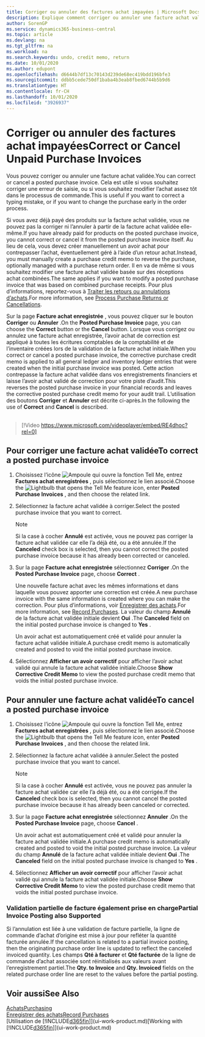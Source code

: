 ```yaml
---
title: Corriger ou annuler des factures achat impayées | Microsoft Docs
description: Explique comment corriger ou annuler une facture achat validée et créer automatiquement un avoir achat.
author: SorenGP
ms.service: dynamics365-business-central
ms.topic: article
ms.devlang: na
ms.tgt_pltfrm: na
ms.workload: na
ms.search.keywords: undo, credit memo, return
ms.date: 10/01/2020
ms.author: edupont
ms.openlocfilehash: d6644b7df13c70143d239de68ec419bdd196bfe3
ms.sourcegitcommit: ddbb5cede750df1baba4b3eab8fbed6744b5b9d6
ms.translationtype: HT
ms.contentlocale: fr-CH
ms.lasthandoff: 10/01/2020
ms.locfileid: "3926937"
---
```

# <a name="correct-or-cancel-unpaid-purchase-invoices"></a><span data-ttu-id="e829e-103">Corriger ou annuler des factures achat impayées</span><span class="sxs-lookup"><span data-stu-id="e829e-103">Correct or Cancel Unpaid Purchase Invoices</span></span>

<span data-ttu-id="e829e-104">Vous pouvez corriger ou annuler une facture achat validée.</span><span class="sxs-lookup"><span data-stu-id="e829e-104">You can correct or cancel a posted purchase invoice.</span></span> <span data-ttu-id="e829e-105">Cela est utile si vous souhaitez corriger une erreur de saisie, ou si vous souhaitez modifier l’achat assez tôt dans le processus de commande.</span><span class="sxs-lookup"><span data-stu-id="e829e-105">This is useful if you want to correct a typing mistake, or if you want to change the purchase early in the order process.</span></span>

<span data-ttu-id="e829e-106">Si vous avez déjà payé des produits sur la facture achat validée, vous ne pouvez pas la corriger ni l’annuler à partir de la facture achat validée elle-même.</span><span class="sxs-lookup"><span data-stu-id="e829e-106">If you have already paid for products on the posted purchase invoice, you cannot correct or cancel it from the posted purchase invoice itself.</span></span> <span data-ttu-id="e829e-107">Au lieu de cela, vous devez créer manuellement un avoir achat pour contrepasser l’achat, éventuellement géré à l’aide d’un retour achat.</span><span class="sxs-lookup"><span data-stu-id="e829e-107">Instead, you must manually create a purchase credit memo to reverse the purchase, optionally managed with a purchase return order.</span></span> <span data-ttu-id="e829e-108">Il en va de même si vous souhaitez modifier une facture achat validée basée sur des réceptions achat combinées.</span><span class="sxs-lookup"><span data-stu-id="e829e-108">The same applies if you want to modify a posted purchase invoice that was based on combined purchase receipts.</span></span> <span data-ttu-id="e829e-109">Pour plus d’informations, reportez-vous à [Traiter les retours ou annulations d’achats](purchasing-how-process-purchase-returns-cancellations.md).</span><span class="sxs-lookup"><span data-stu-id="e829e-109">For more information, see [Process Purchase Returns or Cancellations](purchasing-how-process-purchase-returns-cancellations.md).</span></span>

<span data-ttu-id="e829e-110">Sur la page **Facture achat enregistrée** , vous pouvez cliquer sur le bouton **Corriger** ou **Annuler** .</span><span class="sxs-lookup"><span data-stu-id="e829e-110">On the **Posted Purchase Invoice** page, you can choose the **Correct** button or the **Cancel** button.</span></span> <span data-ttu-id="e829e-111">Lorsque vous corrigez ou annulez une facture achat enregistrée, l’avoir achat de correction est appliqué à toutes les écritures comptables de la comptabilité et de l’inventaire créées lors de la validation de la facture achat initiale.</span><span class="sxs-lookup"><span data-stu-id="e829e-111">When you correct or cancel a posted purchase invoice, the corrective purchase credit memo is applied to all general ledger and inventory ledger entries that were created when the initial purchase invoice was posted.</span></span> <span data-ttu-id="e829e-112">Cette action contrepasse la facture achat validée dans vos enregistrements financiers et laisse l’avoir achat validé de correction pour votre piste d’audit.</span><span class="sxs-lookup"><span data-stu-id="e829e-112">This reverses the posted purchase invoice in your financial records and leaves the corrective posted purchase credit memo for your audit trail.</span></span> <span data-ttu-id="e829e-113">L’utilisation des boutons **Corriger** et **Annuler** est décrite ci-après.</span><span class="sxs-lookup"><span data-stu-id="e829e-113">In the following the use of **Correct** and **Cancel** is described.</span></span>
<br><br>
> [!Video https://www.microsoft.com/videoplayer/embed/RE4dhoc?rel=0]

## <a name="to-correct-a-posted-purchase-invoice"></a><span data-ttu-id="e829e-114">Pour corriger une facture achat validée</span><span class="sxs-lookup"><span data-stu-id="e829e-114">To correct a posted purchase invoice</span></span>
1. <span data-ttu-id="e829e-115">Choisissez l’icône ![Ampoule qui ouvre la fonction Tell Me](media/ui-search/search_small.png "Dites-moi ce que vous voulez faire"), entrez **Factures achat enregistrées** , puis sélectionnez le lien associé.</span><span class="sxs-lookup"><span data-stu-id="e829e-115">Choose the ![Lightbulb that opens the Tell Me feature](media/ui-search/search_small.png "Tell me what you want to do") icon, enter **Posted Purchase Invoices** , and then choose the related link.</span></span>  
2. <span data-ttu-id="e829e-116">Sélectionnez la facture achat validée à corriger.</span><span class="sxs-lookup"><span data-stu-id="e829e-116">Select the posted purchase invoice that you want to correct.</span></span>  

    > [!NOTE]  
    >   <span data-ttu-id="e829e-117">Si la case à cocher **Annulé** est activée, vous ne pouvez pas corriger la facture achat validée car elle l’a déjà été, ou a été annulée.</span><span class="sxs-lookup"><span data-stu-id="e829e-117">If the **Canceled** check box is selected, then you cannot correct the posted purchase invoice because it has already been corrected or canceled.</span></span>
3. <span data-ttu-id="e829e-118">Sur la page **Facture achat enregistrée** sélectionnez **Corriger** .</span><span class="sxs-lookup"><span data-stu-id="e829e-118">On the **Posted Purchase Invoice** page, choose **Correct** .</span></span>

    <span data-ttu-id="e829e-119">Une nouvelle facture achat avec les mêmes informations et dans laquelle vous pouvez apporter une correction est créée.</span><span class="sxs-lookup"><span data-stu-id="e829e-119">A new purchase invoice with the same information is created where you can make the correction.</span></span> <span data-ttu-id="e829e-120">Pour plus d’informations, voir [Enregistrer des achats](purchasing-how-record-purchases.md).</span><span class="sxs-lookup"><span data-stu-id="e829e-120">For more information, see [Record Purchases](purchasing-how-record-purchases.md).</span></span> <span data-ttu-id="e829e-121">La valeur du champ **Annulé** de la facture achat validée initiale devient **Oui** .</span><span class="sxs-lookup"><span data-stu-id="e829e-121">The **Canceled** field on the initial posted purchase invoice is changed to **Yes** .</span></span>

    <span data-ttu-id="e829e-122">Un avoir achat est automatiquement créé et validé pour annuler la facture achat validée initiale.</span><span class="sxs-lookup"><span data-stu-id="e829e-122">A purchase credit memo is automatically created and posted to void the initial posted purchase invoice.</span></span>
4. <span data-ttu-id="e829e-123">Sélectionnez **Afficher un avoir correctif** pour afficher l’avoir achat validé qui annule la facture achat validée initiale.</span><span class="sxs-lookup"><span data-stu-id="e829e-123">Choose **Show Corrective Credit Memo** to view the posted purchase credit memo that voids the initial posted purchase invoice.</span></span>

## <a name="to-cancel-a-posted-purchase-invoice"></a><span data-ttu-id="e829e-124">Pour annuler une facture achat validée</span><span class="sxs-lookup"><span data-stu-id="e829e-124">To cancel a posted purchase invoice</span></span>
1. <span data-ttu-id="e829e-125">Choisissez l’icône ![Ampoule qui ouvre la fonction Tell Me](media/ui-search/search_small.png "Dites-moi ce que vous voulez faire"), entrez **Factures achat enregistrées** , puis sélectionnez le lien associé.</span><span class="sxs-lookup"><span data-stu-id="e829e-125">Choose the ![Lightbulb that opens the Tell Me feature](media/ui-search/search_small.png "Tell me what you want to do") icon, enter **Posted Purchase Invoices** , and then choose the related link.</span></span>  
2. <span data-ttu-id="e829e-126">Sélectionnez la facture achat validée à annuler.</span><span class="sxs-lookup"><span data-stu-id="e829e-126">Select the posted purchase invoice that you want to cancel.</span></span>

    > [!NOTE]  
    >   <span data-ttu-id="e829e-127">Si la case à cocher **Annulé** est activée, vous ne pouvez pas annuler la facture achat validée car elle l’a déjà été, ou a été corrigée.</span><span class="sxs-lookup"><span data-stu-id="e829e-127">If the **Canceled** check box is selected, then you cannot cancel the posted purchase invoice because it has already been canceled or corrected.</span></span>
3. <span data-ttu-id="e829e-128">Sur la page **Facture achat enregistrée** sélectionnez **Annuler** .</span><span class="sxs-lookup"><span data-stu-id="e829e-128">On the **Posted Purchase Invoice** page, choose **Cancel** .</span></span>

    <span data-ttu-id="e829e-129">Un avoir achat est automatiquement créé et validé pour annuler la facture achat validée initiale.</span><span class="sxs-lookup"><span data-stu-id="e829e-129">A purchase credit memo is automatically created and posted to void the initial posted purchase invoice.</span></span> <span data-ttu-id="e829e-130">La valeur du champ **Annulé** de la facture achat validée initiale devient **Oui** .</span><span class="sxs-lookup"><span data-stu-id="e829e-130">The **Canceled** field on the initial posted purchase invoice is changed to **Yes** .</span></span>
4. <span data-ttu-id="e829e-131">Sélectionnez **Afficher un avoir correctif** pour afficher l’avoir achat validé qui annule la facture achat validée initiale.</span><span class="sxs-lookup"><span data-stu-id="e829e-131">Choose **Show Corrective Credit Memo** to view the posted purchase credit memo that voids the initial posted purchase invoice.</span></span>

### <a name="partial-invoice-posting-also-supported"></a><span data-ttu-id="e829e-132">Validation partielle de facture également prise en charge</span><span class="sxs-lookup"><span data-stu-id="e829e-132">Partial Invoice Posting also Supported</span></span>
<span data-ttu-id="e829e-133">Si l’annulation est liée à une validation de facture partielle, la ligne de commande d’achat d’origine est mise à jour pour refléter la quantité facturée annulée.</span><span class="sxs-lookup"><span data-stu-id="e829e-133">If the cancellation is related to a partial invoice posting, then the originating purchase order line is updated to reflect the canceled invoiced quantity.</span></span> <span data-ttu-id="e829e-134">Les champs **Qté à facturer** et **Qté facturée** de la ligne de commande d’achat associée sont réinitialisés aux valeurs avant l’enregistrement partiel.</span><span class="sxs-lookup"><span data-stu-id="e829e-134">The **Qty. to Invoice** and **Qty. Invoiced** fields on the related purchase order line are reset to the values before the partial posting.</span></span>

## <a name="see-also"></a><span data-ttu-id="e829e-135">Voir aussi</span><span class="sxs-lookup"><span data-stu-id="e829e-135">See Also</span></span>
[<span data-ttu-id="e829e-136">Achats</span><span class="sxs-lookup"><span data-stu-id="e829e-136">Purchasing</span></span>](purchasing-manage-purchasing.md)  
[<span data-ttu-id="e829e-137">Enregistrer des achats</span><span class="sxs-lookup"><span data-stu-id="e829e-137">Record Purchases</span></span>](purchasing-how-record-purchases.md)  
<span data-ttu-id="e829e-138">[Utilisation de [!INCLUDE[d365fin](includes/d365fin_md.md)]](ui-work-product.md)</span><span class="sxs-lookup"><span data-stu-id="e829e-138">[Working with [!INCLUDE[d365fin](includes/d365fin_md.md)]](ui-work-product.md)</span></span>
